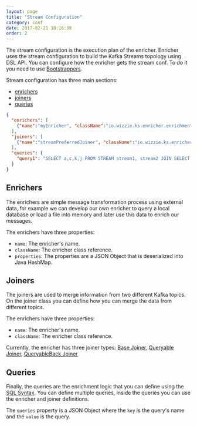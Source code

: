 ```yaml
---
layout: page
title: "Stream Configuration"
category: conf
date: 2017-02-21 10:16:50
order: 2
---
```


The stream configuration is the execution plan of the enricher. Enricher uses the stream configuration to build the Kafka Streams topology using DSL API. You can configure how the enricher gets the stream conf. To do it you need to use [Bootstrappers](http://wizzie.io/enricher/bootstrapper/definition-bootstrapper.html).

Stream configuration has three main sections:

* [enrichers](http://wizzie.io/enricher/conf/stream-configuration.html#enrichers)
* [joiners](http://wizzie.io/enricher/conf/stream-configuration.html#joiners)
* [queries](http://wizzie.io/enricher/conf/stream-configuration.html#queries)

```json
{
  "enrichers": [
    {"name":"myEnricher", "className":"io.wizzie.ks.enricher.enrichment.simple.MyCustomEnricher", "properties":{"property1":"value1", "property2":"value2"}}
  ],
  "joiners": [
    {"name":"streamPreferredJoiner", "className":"io.wizzie.ks.enricher.enrichment.join.impl.StreamPreferredJoiner"}
  ],
  "queries": {
    "query1": "SELECT a,c,k,j FROM STREAM stream1, stream2 JOIN SELECT v FROM TABLE table1 USING streamPreferred INSERT INTO TABLE output"
  }
}
```

## Enrichers

The enrichers are simple message transformation process using external data, for example we can develop our own enricher to query a local database or load a file into memory and later use this data to enrich our messages. 

The enrichers have three properties:
* `name`: The enricher's name.
* `className`: The enricher class reference.
* `properties`: The properties are a JSON Object that is deserialized into Java HashMap.

## Joiners

The joiners are used to merge information from two different Kafka topics. On the joiner class you can define how you can merge the data from different topics.

The enrichers have three properties:
* `name`: The enricher's name.
* `className`: The enricher class reference.

Currently, the enricher has three joiner types: [Base Joiner](http://wizzie.io/enricher/joiners/base-joiners.html), [Queryable Joiner](http://wizzie.io/enricher/joiners/queryable-joiners.html), [QueryableBack Joiner](http://wizzie.io/enricher/joiners/queryableback-joiners.html)

## Queries

Finally, the queries are the enrichment logic that you can define using the [SQL Syntax](http://wizzie.io/enricher/conf/sql-syntax.html). You can define multiple queries, inside the queries you can use the enricher and joiner definitions.

The `queries` property is a JSON Object where the `key` is the query's name and the `value` is the query.



